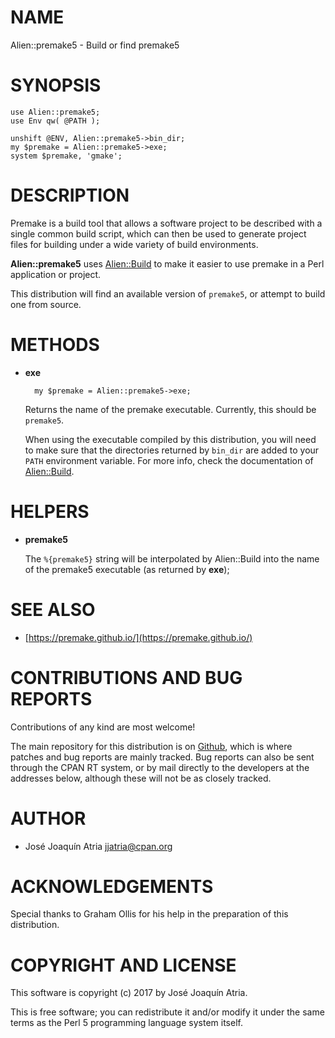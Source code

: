 # NAME

Alien::premake5 - Build or find premake5

# SYNOPSIS

    use Alien::premake5;
    use Env qw( @PATH );

    unshift @ENV, Alien::premake5->bin_dir;
    my $premake = Alien::premake5->exe;
    system $premake, 'gmake';

# DESCRIPTION

Premake is a build tool that allows a software project to be described with a
single common build script, which can then be used to generate project files
for building under a wide variety of build environments.

**Alien::premake5** uses [Alien::Build](https://metacpan.org/pod/Alien::Build) to make it easier to use premake in a
Perl application or project.

This distribution will find an available version of `premake5`, or attempt to
build one from source.

# METHODS

- **exe**

        my $premake = Alien::premake5->exe;

    Returns the name of the premake executable. Currently, this should be
    `premake5`.

    When using the executable compiled by this distribution, you
    will need to make sure that the directories returned by `bin_dir` are added
    to your `PATH` environment variable. For more info, check the documentation
    of [Alien::Build](https://metacpan.org/pod/Alien::Build).

# HELPERS

- **premake5**

    The `%{premake5}` string will be interpolated by Alien::Build into the name
    of the premake5 executable (as returned by **exe**);

# SEE ALSO

- [https://premake.github.io/](https://premake.github.io/)

# CONTRIBUTIONS AND BUG REPORTS

Contributions of any kind are most welcome!

The main repository for this distribution is on
[Github](https://github.com/jjatria/Alien-premake5), which is where patches
and bug reports are mainly tracked. Bug reports can also be sent through the
CPAN RT system, or by mail directly to the developers at the addresses below,
although these will not be as closely tracked.

# AUTHOR

- José Joaquín Atria <jjatria@cpan.org>

# ACKNOWLEDGEMENTS

Special thanks to Graham Ollis for his help in the preparation of this
distribution.

# COPYRIGHT AND LICENSE

This software is copyright (c) 2017 by José Joaquín Atria.

This is free software; you can redistribute it and/or modify it under
the same terms as the Perl 5 programming language system itself.
